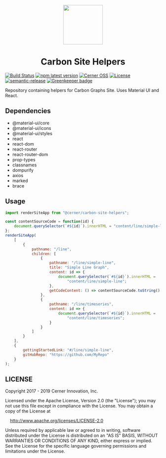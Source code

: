 <p align="center">
    <img width="128" height="128" src="https://github.com/cerner/carbon-graphs/raw/master/build/assets/icons/Carbon_256.png">
</p>

<h1 align="center">
  Carbon Site Helpers
</h1>

[![Build Status](https://travis-ci.com/cerner/carbon-site-helpers.svg?branch=master)](https://travis-ci.com/cerner/carbon-site-helpers)
[![npm latest version](https://img.shields.io/npm/v/@cerner/carbon-site-helpers/latest.svg)](https://www.npmjs.com/package/@cerner/carbon-site-helpers)
[![Cerner OSS](https://badgen.net/badge/Cerner/OSS/blue)](https://engineering.cerner.com/open_source/)
[![License](https://badgen.net/badge/license/Apache-2.0/blue)](https://github.com/cerner/carbon-site-helpers/blob/master/LICENSE)
[![semantic-release](https://img.shields.io/badge/%20%20%F0%9F%93%A6%F0%9F%9A%80-semantic--release-e10079.svg)](https://github.com/semantic-release/semantic-release) [![Greenkeeper badge](https://badges.greenkeeper.io/cerner/carbon-site-helpers.svg)](https://greenkeeper.io/)

Repository containing helpers for Carbon Graphs Site. Uses Material UI and React.

## Dependencies

-   @material-ui/core
-   @material-ui/icons
-   @material-ui/styles
-   react
-   react-dom
-   react-router
-   react-router-dom
-   prop-types
-   classnames
-   dompurify
-   axios
-   marked
-   brace

## Usage

```javascript
import renderSiteApp from "@cerner/carbon-site-helpers";

const contentSourceCode = function(id) {
    document.querySelector(`#${id}`).innerHTML = "content/line/simple-line";
};
renderSiteApp(
    [
        {
            pathname: "/line",
            children: [
                {
                    pathname: "/line/simple-line",
                    title: "Simple Line Graph",
                    content: id => {
                        document.querySelector(`#${id}`).innerHTML =
                            "content/line/simple-line";
                    },
                    getCodeContent: () => contentSourceCode.toString()
                },
                {
                    pathname: "/line/timeseries",
                    content: id => {
                        document.querySelector(`#${id}`).innerHTML =
                            "content/line/timeseries";
                    }
                }
            ]
        }
    ],
    {
        gettingStartedLink: "#/line/simple-line",
        gitHubRepo: "https://github.com/MyRepo"
    }
);
```

## LICENSE

Copyright 2017 - 2019 Cerner Innovation, Inc.

Licensed under the Apache License, Version 2.0 (the "License"); you may not use this file except in compliance with the License. You may obtain a copy of the License at

&nbsp;&nbsp;&nbsp;&nbsp;http://www.apache.org/licenses/LICENSE-2.0

Unless required by applicable law or agreed to in writing, software distributed under the License is distributed on an "AS IS" BASIS, WITHOUT WARRANTIES OR CONDITIONS OF ANY KIND, either express or implied. See the License for the specific language governing permissions and limitations under the License.
